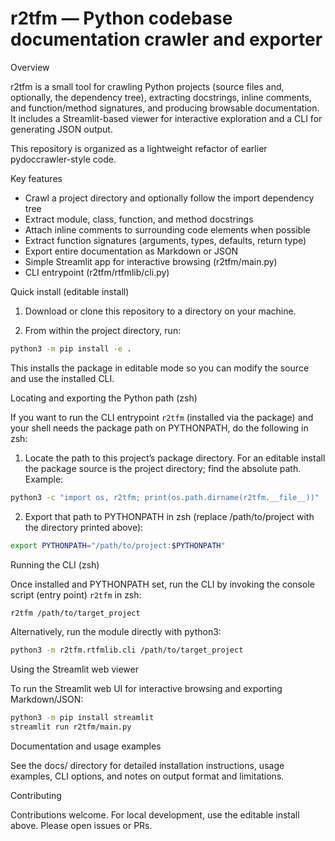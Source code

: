 # r2tfm — Python codebase documentation crawler and exporter

Overview

r2tfm is a small tool for crawling Python projects (source files and, optionally, the dependency tree), extracting docstrings, inline comments, and function/method signatures, and producing browsable documentation. It includes a Streamlit-based viewer for interactive exploration and a CLI for generating JSON output.

This repository is organized as a lightweight refactor of earlier pydoccrawler-style code.

Key features

- Crawl a project directory and optionally follow the import dependency tree
- Extract module, class, function, and method docstrings
- Attach inline comments to surrounding code elements when possible
- Extract function signatures (arguments, types, defaults, return type)
- Export entire documentation as Markdown or JSON
- Simple Streamlit app for interactive browsing (r2tfm/main.py)
- CLI entrypoint (r2tfm/rtfmlib/cli.py)

Quick install (editable install)

1. Download or clone this repository to a directory on your machine.

2. From within the project directory, run:

```bash
python3 -m pip install -e .
```

This installs the package in editable mode so you can modify the source and use the installed CLI.

Locating and exporting the Python path (zsh)

If you want to run the CLI entrypoint `r2tfm` (installed via the package) and your shell needs the package path on PYTHONPATH, do the following in zsh:

1. Locate the path to this project’s package directory. For an editable install the package source is the project directory; find the absolute path. Example:

```bash
python3 -c "import os, r2tfm; print(os.path.dirname(r2tfm.__file__))"
```

2. Export that path to PYTHONPATH in zsh (replace /path/to/project with the directory printed above):

```bash
export PYTHONPATH="/path/to/project:$PYTHONPATH"
```

Running the CLI (zsh)

Once installed and PYTHONPATH set, run the CLI by invoking the console script (entry point) `r2tfm` in zsh:

```bash
r2tfm /path/to/target_project
```

Alternatively, run the module directly with python3:

```bash
python3 -m r2tfm.rtfmlib.cli /path/to/target_project
```

Using the Streamlit web viewer

To run the Streamlit web UI for interactive browsing and exporting Markdown/JSON:

```bash
python3 -m pip install streamlit
streamlit run r2tfm/main.py
```

Documentation and usage examples

See the docs/ directory for detailed installation instructions, usage examples, CLI options, and notes on output format and limitations.

Contributing

Contributions welcome. For local development, use the editable install above. Please open issues or PRs.
